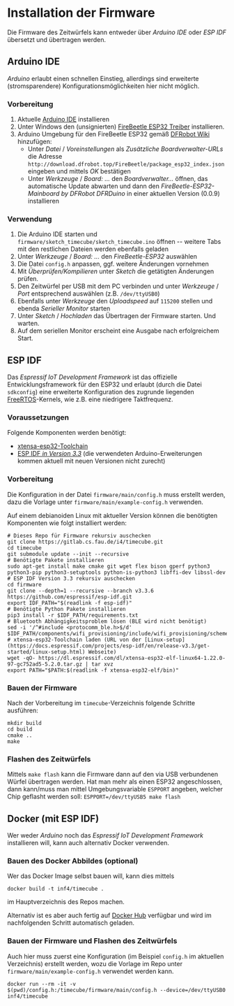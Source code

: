 Installation der Firmware
=========================

Die Firmware des Zeitwürfels kann entweder über *Arduino IDE* oder *ESP IDF* übersetzt und übertragen werden.


Arduino IDE
-----------

*Arduino* erlaubt einen schnellen Einstieg, allerdings sind erweiterte (stromsparendere) Konfigurationsmöglichkeiten hier nicht möglich.

### Vorbereitung

  1. Aktuelle [Arduino IDE](https://www.arduino.cc/en/main/software) installieren
  2. Unter Windows den (unsignierten) [FireBeetle ESP32 Treiber](https://git.oschina.net/dfrobot/FireBeetle-ESP32/raw/master/FireBeetle-ESP32.inf) installieren.
  3. Arduino Umgebung für den FireBeetle ESP32 gemäß [DFRobot Wiki](https://wiki.dfrobot.com/FireBeetle_ESP32_IOT_Microcontroller(V3.0)__Supports_Wi-Fi_&_Bluetooth__SKU__DFR0478) hinzufügen:
     * Unter *Datei* / *Voreinstellungen* als *Zusätzliche Boardverwalter-URLs* die Adresse `http://download.dfrobot.top/FireBeetle/package_esp32_index.json` eingeben und mittels *OK* bestätigen
     * Unter *Werkzeuge* / *Board: ...* den *Boardverwalter...* öffnen, das automatische Update abwarten und dann den *FireBeetle-ESP32-Mainboard by DFRobot DFRDuino* in einer aktuellen Version (0.0.9) installieren


### Verwendung

  1. Die Arduino IDE starten und `firmware/sketch_timecube/sketch_timecube.ino` öffnen -- weitere Tabs mit den restlichen Dateien werden ebenfalls geladen
  2. Unter *Werkzeuge* / *Board: ...* den *FireBeetle-ESP32* auswählen
  3. Die Datei `config.h` anpassen, ggf. weitere Änderungen vornehmen
  4. Mit *Überprüfen/Kompilieren* unter *Sketch* die getätigten Änderungen prüfen.
  5. Den Zeitwürfel per USB mit dem PC verbinden und unter *Werkzeuge* / *Port* entsprechend auswählen (z.B. `/dev/ttyUSB0`)
  6. Ebenfalls unter *Werkzeuge* den *Uploadspeed* auf `115200` stellen und ebenda *Serieller Monitor* starten
  7. Unter *Sketch* / *Hochladen* das Übertragen der Firmware starten. Und warten.
  8. Auf dem seriellen Monitor erscheint eine Ausgabe nach erfolgreichem Start.


ESP IDF
-------

Das *Espressif IoT Development Framework* ist das offizielle Entwicklungsframework für den ESP32 und erlaubt (durch die Datei `sdkconfig`) eine erweiterte Konfiguration des zugrunde liegenden [FreeRTOS](https://www.freertos.org/)-Kernels, wie z.B. eine niedrigere Taktfrequenz.

### Voraussetzungen

Folgende Komponenten werden benötigt:

  * [xtensa-esp32-Toolchain](https://docs.espressif.com/projects/esp-idf/en/release-v3.3/get-started/linux-setup.html)
  * [ESP IDF *in Version 3.3*](https://github.com/espressif/esp-idf) (die verwendeten Arduino-Erweiterungen kommen aktuell mit neuen Versionen nicht zurecht)


### Vorbereitung

Die Konfiguration in der Datei `firmware/main/config.h` muss erstellt werden,
dazu die Vorlage unter `firmware/main/example-config.h` verwenden.

Auf einem debianoiden Linux mit aktueller Version können die benötigten Komponenten wie folgt installiert werden:

    # Dieses Repo für Firmware rekursiv auschecken
    git clone https://gitlab.cs.fau.de/i4/timecube.git
    cd timecube
    git submodule update --init --recursive
    # Benötigte Pakete installieren
    sudo apt-get install make cmake git wget flex bison gperf python3 python3-pip python3-setuptools python-is-python3 libffi-dev libssl-dev
    # ESP IDF Version 3.3 rekursiv auschecken
    cd firmware
    git clone --depth=1 --recursive --branch v3.3.6 https://github.com/espressif/esp-idf.git
    export IDF_PATH="$(readlink -f esp-idf)"
    # Benötigte Python Pakete installieren
    pip3 install -r $IDF_PATH/requirements.txt
    # Bluetooth Abhängigkeitsproblem lösen (BLE wird nicht benötigt)
    sed -i '/^#include <protocomm_ble.h>$/d' $IDF_PATH/components/wifi_provisioning/include/wifi_provisioning/scheme_ble.h
    # xtensa-esp32-Toolchain laden (URL von der [Linux-setup](https://docs.espressif.com/projects/esp-idf/en/release-v3.3/get-started/linux-setup.html) Webseite)
    wget -qO- https://dl.espressif.com/dl/xtensa-esp32-elf-linux64-1.22.0-97-gc752ad5-5.2.0.tar.gz | tar xvz
    export PATH="$PATH:$(readlink -f xtensa-esp32-elf/bin)"


### Bauen der Firmware

Nach der Vorbereitung im `timecube`-Verzeichnis folgende Schritte ausführen:

    mkdir build
    cd build
    cmake ..
    make


### Flashen des Zeitwürfels

Mittels `make flash` kann die Firmware dann auf den via USB verbundenen Würfel übertragen werden.
Hat man mehr als einen ESP32 angeschlossen, dann kann/muss man mittel Umgebungsvariable `ESPPORT` angeben, welcher Chip geflasht werden soll:
`ESPPORT=/dev/ttyUSB5 make flash`


Docker (mit ESP IDF)
--------------------

Wer weder *Arduino* noch das *Espressif IoT Development Framework* installieren will, kann auch alternativ Docker verwenden.


### Bauen des Docker Abbildes (optional)

Wer das Docker Image selbst bauen will, kann dies mittels

    docker build -t inf4/timecube .

im Hauptverzeichnis des Repos machen.

Alternativ ist es aber auch fertig auf [Docker Hub](https://hub.docker.com/r/inf4/timecube/) verfügbar und wird im nachfolgenden Schritt automatisch geladen.


### Bauen der Firmware und Flashen des Zeitwürfels

Auch hier muss zuerst eine Konfiguration (im Beispiel `config.h` im aktuellen Verzeichnis) erstellt werden,
wozu die Vorlage im Repo unter `firmware/main/example-config.h` verwendet werden kann.

    docker run --rm -it -v $(pwd)/config.h:/timecube/firmware/main/config.h --device=/dev/ttyUSB0 inf4/timecube
